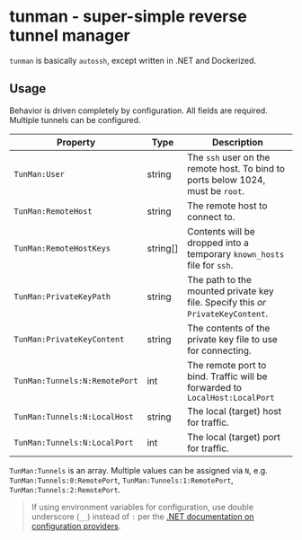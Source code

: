 # tunman - super-simple reverse tunnel manager
`tunman` is basically `autossh`, except written in .NET and Dockerized.

## Usage
Behavior is driven completely by configuration. All fields are required. Multiple tunnels can be configured.

| Property                  | Type      | Description |
| --------                  | --------  | ----------- |
| `TunMan:User`                 | string    | The `ssh` user on the remote host. To bind to ports below 1024, must be `root`.
| `TunMan:RemoteHost`           | string    | The remote host to connect to.
| `TunMan:RemoteHostKeys`       | string[]  | Contents will be dropped into a temporary `known_hosts` file for `ssh`.
| `TunMan:PrivateKeyPath`       | string    | The path to the mounted private key file. Specify this _or_ `PrivateKeyContent`.
| `TunMan:PrivateKeyContent`    | string    | The contents of the private key file to use for connecting.
| `TunMan:Tunnels:N:RemotePort` | int       | The remote port to bind. Traffic will be forwarded to `LocalHost:LocalPort`
| `TunMan:Tunnels:N:LocalHost`  | string    | The local (target) host for traffic.
| `TunMan:Tunnels:N:LocalPort`  | int       | The local (target) port for traffic.

`TunMan:Tunnels` is an array. Multiple values can be assigned via `N`, e.g. `TunMan:Tunnels:0:RemotePort`, `TunMan:Tunnels:1:RemotePort`, `TunMan:Tunnels:2:RemotePort`.

> If using environment variables for configuration, use double underscore (`__`) instead of `:` per the [.NET documentation on configuration providers](https://learn.microsoft.com/en-us/dotnet/core/extensions/configuration-providers#environment-variable-configuration-provider).
